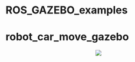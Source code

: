 # ROS_GAZEBO_examples

# robot_car_move_gazebo
<p align="center">
    <a href="http://www.youtube.com/watch?v=YaLOXwWCGgk"><img src="http://img.youtube.com/vi/YaLOXwWCGgk/0.jpg"></a>
</p>
